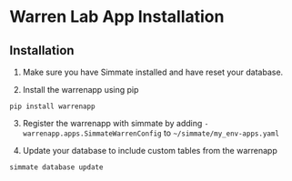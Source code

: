 # Warren Lab App Installation

## Installation

1. Make sure you have Simmate installed and have reset your database.

2. Install the warrenapp using pip
``` shell
pip install warrenapp
```

3. Register the warrenapp with simmate by adding `- warrenapp.apps.SimmateWarrenConfig` to `~/simmate/my_env-apps.yaml`

4. Update your database to include custom tables from the warrenapp
``` shell
simmate database update
```
